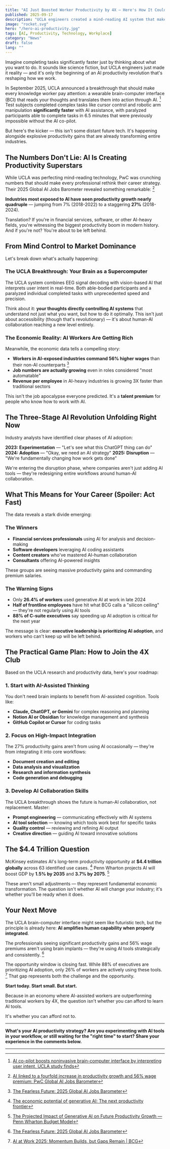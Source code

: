 ```yaml
---
title: "AI Just Boosted Worker Productivity by 4X — Here's How It Could Transform Your Career"
published: 2025-09-17
description: "UCLA engineers created a mind-reading AI system that makes workers 4X faster, while new data shows AI-exposed industries are seeing 27% productivity growth. This isn't science fiction — it's happening right now."
image: "rocket.svg"
hero: "/hero-ai-productivity.jpg"
tags: [AI, Productivity, Technology, Workplace]
category: "News"
draft: false
lang: ""
---
```


Imagine completing tasks significantly faster just by thinking about what you want to do. It sounds like science fiction, but UCLA engineers just made it reality — and it's only the beginning of an AI productivity revolution that's reshaping how we work.

In September 2025, UCLA announced a breakthrough that should make every knowledge worker pay attention: a wearable brain-computer interface (BCI) that reads your thoughts and translates them into action through AI. [^1] Test subjects completed complex tasks like cursor control and robotic arm manipulation **significantly faster** with AI assistance, with paralyzed participants able to complete tasks in 6.5 minutes that were previously impossible without the AI co-pilot.

But here's the kicker — this isn't some distant future tech. It's happening alongside explosive productivity gains that are already transforming entire industries.

## The Numbers Don't Lie: AI Is Creating Productivity Superstars

While UCLA was perfecting mind-reading technology, PwC was crunching numbers that should make every professional rethink their career strategy. Their 2025 Global AI Jobs Barometer revealed something remarkable: [^2]

**Industries most exposed to AI have seen productivity growth nearly quadruple** — jumping from 7% (2018-2022) to a staggering **27%** (2018-2024).

Translation? If you're in financial services, software, or other AI-heavy fields, you're witnessing the biggest productivity boom in modern history. And if you're not? You're about to be left behind.

## From Mind Control to Market Dominance

Let's break down what's actually happening:

### The UCLA Breakthrough: Your Brain as a Supercomputer

The UCLA system combines EEG signal decoding with vision-based AI that interprets user intent in real-time. Both able-bodied participants and a paralyzed individual completed tasks with unprecedented speed and precision.

Think about it: **your thoughts directly controlling AI systems** that understand not just what you want, but how to do it optimally. This isn't just about accessibility (though that's revolutionary) — it's about human-AI collaboration reaching a new level entirely.

### The Economic Reality: AI Workers Are Getting Rich

Meanwhile, the economic data tells a compelling story:

- **Workers in AI-exposed industries command 56% higher wages** than their non-AI counterparts [^3]
- **Job numbers are actually growing** even in roles considered "most automatable"
- **Revenue per employee** in AI-heavy industries is growing 3X faster than traditional sectors

This isn't the job apocalypse everyone predicted. It's a **talent premium** for people who know how to work with AI.

## The Three-Stage AI Revolution Unfolding Right Now

Industry analysts have identified clear phases of AI adoption:

**2023: Experimentation** — "Let's see what this ChatGPT thing can do"
**2024: Adoption** — "Okay, we need an AI strategy"
**2025: Disruption** — "We're fundamentally changing how work gets done"

We're entering the disruption phase, where companies aren't just adding AI tools — they're redesigning entire workflows around human-AI collaboration.

## What This Means for Your Career (Spoiler: Act Fast)

The data reveals a stark divide emerging:

### The Winners

- **Financial services professionals** using AI for analysis and decision-making
- **Software developers** leveraging AI coding assistants
- **Content creators** who've mastered AI-human collaboration
- **Consultants** offering AI-powered insights

These groups are seeing massive productivity gains and commanding premium salaries.

### The Warning Signs

- Only **26.4% of workers** used generative AI at work in late 2024
- **Half of frontline employees** have hit what BCG calls a "silicon ceiling" — they're not regularly using AI tools
- **88% of C-suite executives** say speeding up AI adoption is critical for the next year

The message is clear: **executive leadership is prioritizing AI adoption**, and workers who can't keep up will be left behind.

## The Practical Game Plan: How to Join the 4X Club

Based on the UCLA research and productivity data, here's your roadmap:

### 1. Start with AI-Assisted Thinking

You don't need brain implants to benefit from AI-assisted cognition. Tools like:

- **Claude, ChatGPT, or Gemini** for complex reasoning and planning
- **Notion AI or Obsidian** for knowledge management and synthesis
- **GitHub Copilot or Cursor** for coding tasks

### 2. Focus on High-Impact Integration

The 27% productivity gains aren't from using AI occasionally — they're from integrating it into core workflows:

- **Document creation and editing**
- **Data analysis and visualization**
- **Research and information synthesis**
- **Code generation and debugging**

### 3. Develop AI Collaboration Skills

The UCLA breakthrough shows the future is human-AI collaboration, not replacement. Master:

- **Prompt engineering** — communicating effectively with AI systems
- **AI tool selection** — knowing which tools work best for specific tasks
- **Quality control** — reviewing and refining AI output
- **Creative direction** — guiding AI toward innovative solutions

## The \$4.4 Trillion Question

McKinsey estimates AI's long-term productivity opportunity at **\$4.4 trillion globally** across 63 identified use cases. [^4] Penn Wharton projects AI will boost GDP by **1.5% by 2035** and **3.7% by 2075**. [^5]

These aren't small adjustments — they represent fundamental economic transformation. The question isn't whether AI will change your industry; it's whether you'll be ready when it does.

## Your Next Move

The UCLA brain-computer interface might seem like futuristic tech, but the principle is already here: **AI amplifies human capability when properly integrated**.

The professionals seeing significant productivity gains and 56% wage premiums aren't using brain implants — they're using AI tools strategically and consistently. [^6]

The opportunity window is closing fast. While 88% of executives are prioritizing AI adoption, only 26% of workers are actively using these tools. [^7] That gap represents both the challenge and the opportunity.

**Start today. Start small. But start.**

Because in an economy where AI-assisted workers are outperforming traditional workers by 4X, the question isn't whether you can afford to learn AI tools.

It's whether you can afford not to.

---

**What's your AI productivity strategy? Are you experimenting with AI tools in your workflow, or still waiting for the "right time" to start? Share your experience in the comments below.**

---

[^1]: [AI co-pilot boosts noninvasive brain-computer interface by interpreting user intent, UCLA study finds](https://newsroom.ucla.edu/releases/ai-brain-computer-interface-interprets-user-intent-ucla)
[^2]: [AI linked to a fourfold increase in productivity growth and 56% wage premium: PwC Global AI Jobs Barometer](https://www.pwc.com/gx/en/news-room/press-releases/2025/ai-linked-to-a-fourfold-increase-in-productivity-growth.html)
[^3]: [The Fearless Future: 2025 Global AI Jobs Barometer](https://www.pwc.com/gx/en/issues/artificial-intelligence/ai-jobs-barometer.html)
[^4]: [The economic potential of generative AI: The next productivity frontier](https://www.mckinsey.com/capabilities/mckinsey-digital/our-insights/the-economic-potential-of-generative-ai-the-next-productivity-frontier)
[^5]: [The Projected Impact of Generative AI on Future Productivity Growth — Penn Wharton Budget Model](https://budgetmodel.wharton.upenn.edu/issues/2025/9/8/projected-impact-of-generative-ai-on-future-productivity-growth)
[^6]: [The Fearless Future: 2025 Global AI Jobs Barometer](https://www.pwc.com/gx/en/issues/artificial-intelligence/ai-jobs-barometer.html)
[^7]: [AI at Work 2025: Momentum Builds, but Gaps Remain | BCG](https://www.bcg.com/publications/2025/ai-at-work-momentum-builds-but-gaps-remain)
